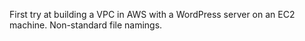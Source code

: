 First try at building a VPC in AWS with a WordPress server on an EC2 machine. Non-standard file namings.
